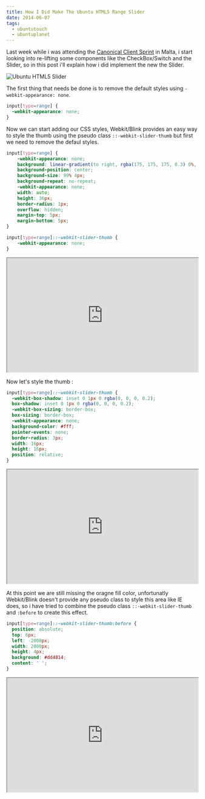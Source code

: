 ```yaml
---
title: How I Did Make The Ubuntu HTML5 Range Slider
date: 2014-06-07
tags:
  - ubuntutouch
  - ubuntuplanet
---
```

Last week while i was attending the [Canonical Client Sprint][0] in Malta, i start looking into re-lifting some components like the CheckBox/Switch and the Slider, so in this post i'll explain how i did implement the new the Slider.

![Ubuntu HTML5 Slider](https://lh4.googleusercontent.com/-OsoN55QFLxg/U5Mf5pZcTcI/AAAAAAAADBk/anOEUUCKFXA/w426-h584/out-7.gif)

The first thing that needs be done is to remove the default styles using ```-webkit-appearance: none```.

```css
input[type=range] {
  -webkit-appearance: none;
}
```

Now we can start adding our CSS styles, Webkit/Blink provides an easy way to style the thumb using the pseudo class ```::-webkit-slider-thumb``` but first we need to remove the defaul styles.

```css
input[type=range] {
    -webkit-appearance: none;
    background: linear-gradient(to right, rgba(175, 175, 175, 0.3) 0%, rgba(175, 175, 175, 0.3) 100%);
    background-position: center;
    background-size: 99% 4px;
    background-repeat: no-repeat;
    -webkit-appearance: none;
    width: auto;
    height: 36px;
    border-radius: 1px;
    overflow: hidden;
    margin-top: 5px;
    margin-bottom: 5px;
}

input[type=range]::-webkit-slider-thumb {
    -webkit-appearance: none;
}
```

<iframe width="100%" height="300" src="https://jsfiddle.net/daker/f3Kzw/embedded/result,css,html" allowfullscreen="allowfullscreen"></iframe>

Now let's style the thumb :

```css
input[type=range]::-webkit-slider-thumb {
  -webkit-box-shadow: inset 0 1px 0 rgba(0, 0, 0, 0.2);
  box-shadow: inset 0 1px 0 rgba(0, 0, 0, 0.2);
  -webkit-box-sizing: border-box;
  box-sizing: border-box;
  -webkit-appearance: none;
  background-color: #fff;
  pointer-events: none;
  border-radius: 3px;
  width: 16px;
  height: 16px;
  position: relative;
}
```

<iframe width="100%" height="300" src="https://jsfiddle.net/daker/f3Kzw/2/embedded/result,css,html" allowfullscreen="allowfullscreen"></iframe>

At this point we are still missing the oragne fill color, unfortunatly Webkit/Blink doesn't provide any pseudo class to style this area like IE does, so i have tried to combine the pseudo class ```::-webkit-slider-thumb``` and ```:before``` to create this effect.

```css
input[type=range]::-webkit-slider-thumb:before {
  position: absolute;
  top: 6px;
  left: -2000px;
  width: 2000px;
  height: 4px;
  background: #dd4814;
  content: ' ';
}
```

<iframe width="100%" height="300" src="https://jsfiddle.net/daker/f3Kzw/1/embedded/result,css,html" allowfullscreen="allowfullscreen"></iframe>


[0]: http://daker.me/2014/05/canonical-sprint-in-malta.html
